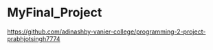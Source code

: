 # MyFinal_Project
https://github.com/adinashby-vanier-college/programming-2-project-prabhjotsingh7774
